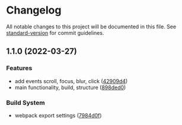 # Changelog

All notable changes to this project will be documented in this file. See [standard-version](https://github.com/conventional-changelog/standard-version) for commit guidelines.

## 1.1.0 (2022-03-27)


### Features

* add events scroll, focus, blur, click ([42909d4](https://github.com/arturhimself/user-marketing-activity/commit/42909d45136420042fdaff8dff91678dcdc7e705))
* main functionality, build, structure ([898ded0](https://github.com/arturhimself/user-marketing-activity/commit/898ded09769a119836977935df7088aa0270091a))


### Build System

* webpack export settings ([7984d0f](https://github.com/arturhimself/user-marketing-activity/commit/7984d0f13cfdb88036d37b6976b4d9d7bb069792))

